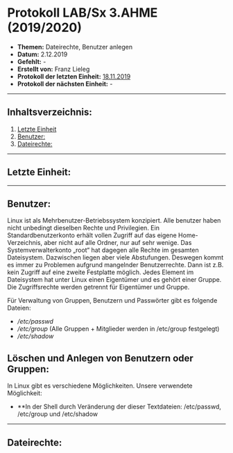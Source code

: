 # Protokoll LAB/Sx 3.AHME (2019/2020)

* **Themen:** Dateirechte, Benutzer anlegen
* **Datum:** 2.12.2019
* **Gefehlt:** -
* **Erstellt von:** Franz Lieleg 
* **Protokoll der letzten Einheit:** [18.11.2019](https://github.com/HTLMechatronics/m17-3ahme-la1-sx/blob/liefrm17/SxLab%20Protokolle/protokoll-1_liefrm17_2019-11-18.md)
* **Protokoll der nächsten Einheit:** -

---------------------------------------------------------------------------------------------------------------------------------------
## Inhaltsverzeichnis:

1. [Letzte Einheit](#letzte-einheit)
1. [Benutzer:](#benutzer)
1. [Dateirechte:](#dateirechte)






-------------------------------------------------------------------------------------------------------------------------------------------
## Letzte Einheit:
-------------------------------------------------------------------------------------------------------------------------------------------
## Benutzer:
Linux ist als Mehrbenutzer-Betriebssystem konzipiert. Alle benutzer haben nicht unbedingt dieselben Rechte und Privilegien. Ein Standardbenutzerkonto erhält vollen Zugriff auf das eigene Home-Verzeichnis, aber nicht auf alle Ordner, nur auf sehr wenige. Das Systemverwalterkonto „root“ hat dagegen alle Rechte im gesamten Dateisystem. Dazwischen liegen aber viele Abstufungen. Deswegen kommt es immer zu Problemen aufgrund mangelnder Benutzerrechte. Dann ist z.B. kein Zugriff auf eine zweite Festplatte möglich. Jedes Element im Dateisystem hat unter Linux einen Eigentümer und es gehört einer Gruppe. Die Zugriffsrechte werden getrennt für Eigentümer und Gruppe.

Für Verwaltung von Gruppen, Benutzern und Passwörter gibt es folgende Dateien:

* */etc/passwd* 
* */etc/group* (Alle Gruppen + Mitglieder werden in /etc/group festgelegt)
* */etc/shadow*

## Löschen und Anlegen von Benutzern oder Gruppen:
In Linux gibt es verschiedene Möglichkeiten. Unsere verwendete Möglichkeit:

* **In der Shell durch Veränderung der dieser Textdateien:
/etc/passwd, /etc/group und /etc/shadow

-------------------------------------------------------------------------------------------------------------------------------------------
## Dateirechte:


